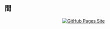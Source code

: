 ## 間

<div align="center">
  
  [![GitHub Pages Site](https://img.shields.io/badge/My%20Site-GitHub%20Pages-blue?style=for-the-badge&logo=github)](https://bcharker-oct.github.io)



</div>